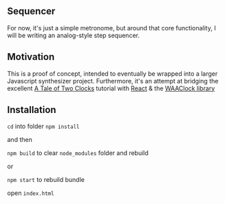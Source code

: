 ## Sequencer

For now, it's just a simple metronome, but around that core functionality, I will be writing an analog-style step sequencer.

## Motivation

This is a proof of concept, intended to eventually be wrapped into a larger Javascript synthesizer project. Furthermore, it's an attempt at bridging the excellent [A Tale of Two Clocks](https://www.google.com/search?q=tale+of+two+clocks&oq=tale+of+two+clocks&aqs=chrome..69i57j69i61l3.2806j0j4&sourceid=chrome&ie=UTF-8) tutorial with [React](https://reactjs.org/) & the [WAAClock library](https://github.com/sebpiq/WAAClock)

## Installation

`cd` into folder
`npm install`

and then

`npm build` to clear `node_modules` folder and rebuild

or

`npm start` to rebuild bundle

open `index.html`
